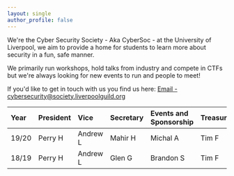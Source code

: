 ```yaml
---
layout: single
author_profile: false
---
```


We're the Cyber Security Society - Aka CyberSoc - at the University of Liverpool, we aim to provide a home for students to learn more about security in a fun, safe manner.

We primarily run workshops, hold talks from industry and compete in CTFs but we're always looking for new events to run and people to meet!

If you'd like to get in touch with us you find us here:
[Email - cybersecurity@society.liverpoolguild.org](mailto:cybersecurity@society.liverpoolguild.org)

| Year | President    | Vice    | Secretary | Events and Sponsorship | Treasurer |
|:-----|:-------------|:------------------|:----------|:------------------------|:----------|
| 19/20 | Perry H | Andrew L | Mahir H |Michal A | Tim F |
| 18/19 | Perry H | Andrew L | Glen G | Brandon S | Tim F |
